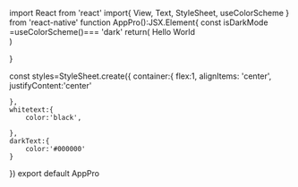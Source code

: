 import React from 'react'
import{
    View,
    Text,
    StyleSheet,
    useColorScheme
} from 'react-native'
function AppPro():JSX.Element{
    const isDarkMode =useColorScheme()=== 'dark'
    return(
 <View style={styles.container}> 
    <Text style={isDarkMode?styles.whitetext:styles.whitetext}>Hello World</Text>
 </View>       
    ) 

}

const styles=StyleSheet.create({
    container:{
        flex:1,
        alignItems: 'center',
        justifyContent:'center'
        

    },
    whitetext:{
        color:'black',

    },
    darkText:{
        color:'#000000'
    }
})
export default AppPro 
